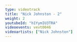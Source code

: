 ```yaml
---
type: videotrack
title: "Nick Johnston - 2"
weight: 2
youtubeId: "h1YymIU3TRA"
videoevents: vevt0046
videoartists: ["Nick Johnston"]
---
```

